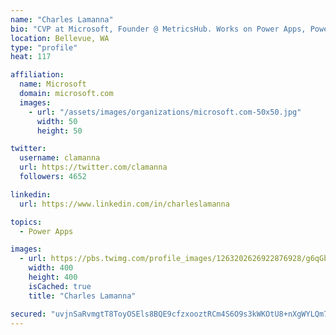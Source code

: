 ```yaml
---
name: "Charles Lamanna"
bio: "CVP at Microsoft, Founder @ MetricsHub. Works on Power Apps, Power Automate, Power Virtual Agent, Common Data Service and Dynamics 365."
location: Bellevue, WA
type: "profile"
heat: 117

affiliation:
  name: Microsoft
  domain: microsoft.com
  images:
    - url: "/assets/images/organizations/microsoft.com-50x50.jpg"
      width: 50
      height: 50

twitter:
  username: clamanna
  url: https://twitter.com/clamanna
  followers: 4652

linkedin:
  url: https://www.linkedin.com/in/charleslamanna

topics:
  - Power Apps

images:
  - url: https://pbs.twimg.com/profile_images/1263202626922876928/g6qGbHZ-_400x400.jpg
    width: 400
    height: 400
    isCached: true
    title: "Charles Lamanna"

secured: "uvjnSaRvmgtT8ToyOSEls8BQE9cfzxooztRCm4S6O9s3kWKOtU8+nXgWYLQm7dpMmkqv6k8y+R/oUAyqhAKYwri60twN0ZT248nefQ2l0iqnTmwmaEQ4l+Pxv0MAJyj5kSer5ZxjAPNHz9xW49JKsBxF8Fsb2CymnPyvk8OTOJhmSO2ZQFP3Ns7jaxdpTrNKCN4P2uGmujPgbrYhyHdMlMf1g8VqlBNeVjyxcSvUhUB6a2Wt37bLMJVAWHwTQ/nEZ2RHr8F+BNZo7EtW2sQyMDmqhS1jFcIL7DcV9RcYaLYbBqLkaFlPT7RcLWHzaq9NYyxGfxWfVnSwFss2Niq+aoFajw6JQO9dUeOrUT2U46+w3c+3W7Kwc+a1ogYjM5OUVQrgt9O8nfCEJKtoOFElyJG7ojVBv/hME/IrERv4Nyg=;WXwcU18LhZw/EAQ87V5lfw=="
---
```


